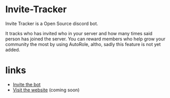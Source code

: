 # Invite-Tracker
Invite Tracker is a Open Source discord bot. 

It tracks who has invited who in your server and how many times said person has joined the server. 
You can reward members who help grow your community the most by using AutoRole, altho, sadly this feature is not yet added.

# links
 - [Invite the bot](https://discord.com/api/oauth2/authorize?client_id=793514906602176542&permissions=2415970401&redirect_uri=http%3A%2F%2F127.0.0.1%3A8080%2Fcallback%2F&scope=bot)
 - [Visit the website](https://sq8.dev/) (coming soon)